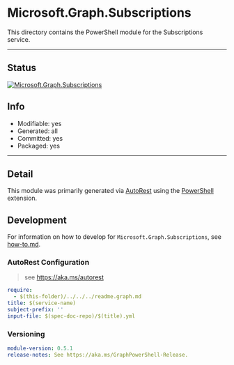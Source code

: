 <!-- region Generated -->
# Microsoft.Graph.Subscriptions
This directory contains the PowerShell module for the Subscriptions service.

---
## Status
[![Microsoft.Graph.Subscriptions](https://img.shields.io/powershellgallery/v/Microsoft.Graph.Subscriptions.svg?style=flat-square&label=Microsoft.Graph.Subscriptions "Microsoft.Graph.Subscriptions")](https://www.powershellgallery.com/packages/Microsoft.Graph.Subscriptions/)

## Info
- Modifiable: yes
- Generated: all
- Committed: yes
- Packaged: yes

---
## Detail
This module was primarily generated via [AutoRest](https://github.com/Azure/autorest) using the [PowerShell](https://github.com/Azure/autorest.powershell) extension.

## Development
For information on how to develop for `Microsoft.Graph.Subscriptions`, see [how-to.md](how-to.md).
<!-- endregion -->

### AutoRest Configuration

> see https://aka.ms/autorest

``` yaml
require:
  - $(this-folder)/../../../readme.graph.md
title: $(service-name)
subject-prefix: ''
input-file: $(spec-doc-repo)/$(title).yml
```
### Versioning

``` yaml
module-version: 0.5.1
release-notes: See https://aka.ms/GraphPowerShell-Release.
```
